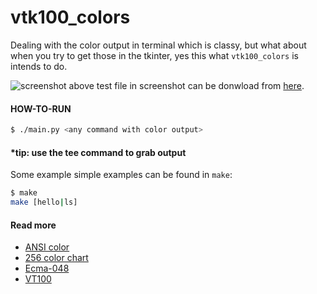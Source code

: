 # vtk100_colors

Dealing with the color output in terminal which is classy, but what about when you try to get those in the tkinter, yes this what `vtk100_colors` is intends to do.

![screenshot][screenshot]
above test file in screenshot can be donwload from [here][extreme].

#### HOW-TO-RUN

```bash
$ ./main.py <any command with color output>
```

#### *tip: use the tee command to grab output

Some example simple examples can be found in `make`:

```bash
$ make
make [hello|ls]
```

#### Read more

 - [ANSI color][ansi]
 - [256 color chart][chart]
 - [Ecma-048][ecma]
 - [VT100][vt100]

[vt100]: http://en.wikipedia.org/wiki/VT100
[ecma]: http://www.ecma-international.org/publications/files/ECMA-ST/Ecma-048.pdf
[screenshot]: https://raw.github.com/bekar/vtk100-colors/dump/images/screenshot.png
[extreme]: https://raw.github.com/bekar/vtk100-colors/dump/samples/colorextreme
[chart]: http://www.calmar.ws/vim/256-xterm-24bit-rgb-color-chart.html
[ansi]: https://en.wikipedia.org/wiki/ANSI_escape_code#Colors
